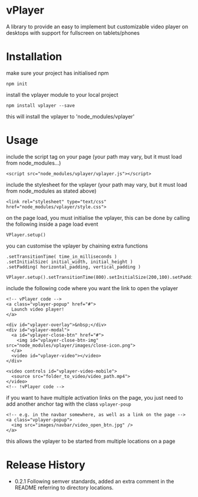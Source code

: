 vPlayer
========

A library to provide an easy to implement but customizable video player on desktops with support for fullscreen on tablets/phones


# Installation
make sure your project has initialised npm
  ```
  npm init
  ```

install the vplayer module to your local project
  ```
  npm install vplayer --save
  ```

this will install the vplayer to 'node_modules/vplayer'


# Usage
  include the script tag on your page (your path may vary, but it must load from node_modules...)
  ```
  <script src="node_modules/vplayer/vplayer.js"></script>
  ```

  include the stylesheet for the vplayer (your path may vary, but it must load from node_modules as stated above)
  ```
  <link rel="stylesheet" type="text/css" href="node_modules/vplayer/style.css">
  ```

  on the page load, you must initialise the vplayer, this can be done by calling the following inside a page load event
  ```
  VPlayer.setup()
  ```

  you can customise the vplayer by chaining extra functions
  ```
  .setTransitionTime( time_in_milliseconds )
  .setInitialSize( initial_width, initial_height )
  .setPadding( horizontal_padding, vertical_padding )

  VPlayer.setup().setTransitionTime(800).setInitialSize(200,100).setPadding(90,110);
  ```

  include the following code where you want the link to open the vplayer
  ```
  <!-- vPlayer code -->
  <a class="vplayer-popup" href="#">
    Launch video player!
  </a>

  <div id="vplayer-overlay">&nbsp;</div>
  <div id="vplayer-modal">
    <a id="vplayer-close-btn" href="#">
      <img id="vplayer-close-btn-img" src="node_modules/vplayer/images/close-icon.png">
    </a>
    <video id="vplayer-video"></video>
  </div>

  <video controls id="vplayer-video-mobile">
    <source src="folder_to_video/video_path.mp4">
  </video>
  <!-- !vPlayer code -->
  ```

  if you want to have multiple activation links on the page, you just need to add another anchor tag with the class `vplayer-poup`
  ```
  <!-- e.g. in the navbar somewhere, as well as a link on the page -->
  <a class="vplayer-popup">
    <img src="images/navbar/video_open_btn.jpg" />
  </a>
  ```

  this allows the vplayer to be started from multiple locations on a page


# Release History

* 0.2.1 Following semver standards, added an extra comment in the README referring to directory locations.